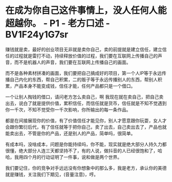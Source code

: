 # 在成为你自己这件事情上，没人任何人能超越你。 - P1 - 老方口述 - BV1F24y1G7sr

赚钱就是卖，最好的创业项目无非就是卖你自己，卖的前提就是建立信任，建立信任的过程就是雷打不动，持续释放价值的过程，我们要在互联网上传播自己的声音，而不是机器人的声音，我们要在互联网上传播自己的画面。

而不是各种素材拼凑的画面，我们要把自己搞成好的项目，第一个人IP等于永远传播自己内化的东西，帮自己积累，二的贩子等于永远传播别人的东西，帮别人积累，产品本身不能变成钱，信任才能，任何产品都只是一个借口。

一个让别人掏钱的借口，请问老方怎么卖自己，啊 我现在就在卖自己，把自己卖出去，说白了就是提供价值，累积信任，而信任就是货币，信任就是不知不觉遇到你一千次，不知不觉受你一千次影响，你所输出的每一条作品。

都是在间接展现你的价值，有了价值信任才能见你，别人才愿意跟你玩耍，女人才会跟你繁衍后代，有了信任就等于把你自己，卖了出去，自己卖出去了，产品也就能卖出去，不管是你的产品，还是别人的产品，简单吗，很简单。

有成本吗，没啥成本，问题是你能持续吗，你不能，现实就是绝大部分人持久力都很懂，绝大部分人连三天都坚持不了，有的人说，做抖音的人已经很饱和了，哈哈，我用四个月的行动证明了一件事，说和做是两个世界。

我们要记住，你的竞争对手远远没有你想象中的那么多，我是老方，承认你的美德就是赚钱，关注我们下期见，(音量注意)，哼。

